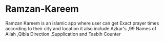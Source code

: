 # Ramzan-Kareem
Ramzan Kareem is an islamic app where user can get Exact prayer times according to their city and location it also include Azkar's ,99 Names of Allah ,Qibla Direction ,Supplication and Tasbih Counter 
